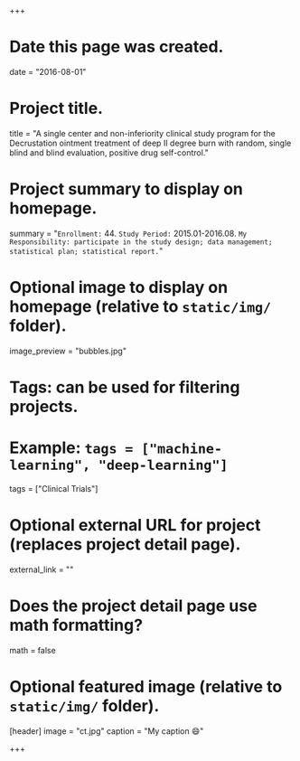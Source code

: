 +++
# Date this page was created.
date = "2016-08-01"

# Project title.
title = "A single center and non-inferiority clinical study program for the Decrustation ointment treatment of deep II degree burn with random, single blind and blind evaluation, positive drug self-control."

# Project summary to display on homepage.
summary = "`Enrollment:` 44. `Study Period:` 2015.01-2016.08. `My Responsibility: participate in the study design; data management; statistical plan; statistical report.`"

# Optional image to display on homepage (relative to `static/img/` folder).
image_preview = "bubbles.jpg"

# Tags: can be used for filtering projects.
# Example: `tags = ["machine-learning", "deep-learning"]`
tags = ["Clinical Trials"]

# Optional external URL for project (replaces project detail page).
external_link = ""

# Does the project detail page use math formatting?
math = false

# Optional featured image (relative to `static/img/` folder).
[header]
image = "ct.jpg"
caption = "My caption :smile:"

+++
